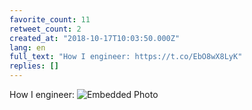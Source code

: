 ```yaml
---
favorite_count: 11
retweet_count: 2
created_at: "2018-10-17T10:03:50.000Z"
lang: en
full_text: "How I engineer: https://t.co/EbO8wX8LyK"
replies: []
---
```


How I engineer:
![Embedded Photo](https://twitter-media-coderbyheart.s3.eu-north-1.amazonaws.com/1052500423314219008-Dps7irwWkAA-rv9.jpg)
